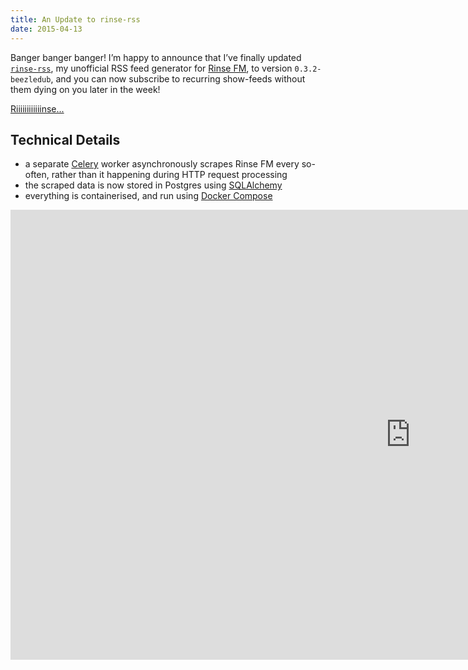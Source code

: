 ```yaml
---
title: An Update to rinse-rss
date: 2015-04-13
---
```


Banger banger banger! I’m happy to announce that I’ve finally  updated [`rinse-rss`](http://rinse.benjeffrey.net "Rinse FM unofficial podcast feed"), my unofficial RSS feed generator for [Rinse FM](http://rinse.fm), to version `0.3.2-beezledub`, and you can now subscribe to recurring show-feeds without them dying on you later in the week!

[Riiiiiiiiiiiinse...](http://rinse.benjeffrey.net "Rinse FM unofficial podcast feed")


## Technical Details

- a separate [Celery](http://www.celeryproject.org) worker asynchronously scrapes Rinse FM every so-often, rather than it happening during HTTP request processing
- the scraped data is now stored in Postgres using [SQLAlchemy](http://www.sqlalchemy.org)
- everything is containerised, and run using [Docker Compose](http://docs.docker.com/compose/)


<iframe width="1280" height="720" src="https://www.youtube-nocookie.com/embed/rao9gviQQf0?rel=0&amp;showinfo=0" frameborder="0" allowfullscreen></iframe>
